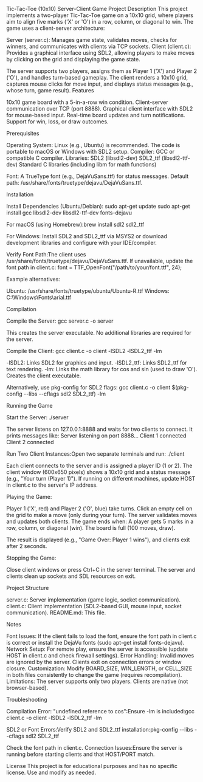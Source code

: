 Tic-Tac-Toe (10x10) Server-Client Game
Project Description
This project implements a two-player Tic-Tac-Toe game on a 10x10 grid, where players aim to align five marks ('X' or 'O') in a row, column, or diagonal to win. The game uses a client-server architecture:

Server (server.c): Manages game state, validates moves, checks for winners, and communicates with clients via TCP sockets.
Client (client.c): Provides a graphical interface using SDL2, allowing players to make moves by clicking on the grid and displaying the game state.

The server supports two players, assigns them as Player 1 ('X') and Player 2 ('O'), and handles turn-based gameplay. The client renders a 10x10 grid, captures mouse clicks for move input, and displays status messages (e.g., whose turn, game result).
Features

10x10 game board with a 5-in-a-row win condition.
Client-server communication over TCP (port 8888).
Graphical client interface with SDL2 for mouse-based input.
Real-time board updates and turn notifications.
Support for win, loss, or draw outcomes.

Prerequisites

Operating System: Linux (e.g., Ubuntu) is recommended. The code is portable to macOS or Windows with SDL2 setup.
Compiler: GCC or compatible C compiler.
Libraries:
SDL2 (libsdl2-dev)
SDL2_ttf (libsdl2-ttf-dev)
Standard C libraries (including libm for math functions)


Font: A TrueType font (e.g., DejaVuSans.ttf) for status messages. Default path: /usr/share/fonts/truetype/dejavu/DejaVuSans.ttf.

Installation

Install Dependencies (Ubuntu/Debian):
sudo apt-get update
sudo apt-get install gcc libsdl2-dev libsdl2-ttf-dev fonts-dejavu


For macOS (using Homebrew):brew install sdl2 sdl2_ttf


For Windows: Install SDL2 and SDL2_ttf via MSYS2 or download development libraries and configure with your IDE/compiler.


Verify Font Path:The client uses /usr/share/fonts/truetype/dejavu/DejaVuSans.ttf. If unavailable, update the font path in client.c:
font = TTF_OpenFont("/path/to/your/font.ttf", 24);

Example alternatives:

Ubuntu: /usr/share/fonts/truetype/ubuntu/Ubuntu-R.ttf
Windows: C:\\Windows\\Fonts\\arial.ttf



Compilation

Compile the Server:
gcc server.c -o server

This creates the server executable. No additional libraries are required for the server.

Compile the Client:
gcc client.c -o client -lSDL2 -lSDL2_ttf -lm


-lSDL2: Links SDL2 for graphics and input.
-lSDL2_ttf: Links SDL2_ttf for text rendering.
-lm: Links the math library for cos and sin (used to draw 'O').
Creates the client executable.

Alternatively, use pkg-config for SDL2 flags:
gcc client.c -o client $(pkg-config --libs --cflags sdl2 SDL2_ttf) -lm



Running the Game

Start the Server:
./server

The server listens on 127.0.0.1:8888 and waits for two clients to connect. It prints messages like:
Server listening on port 8888...
Client 1 connected
Client 2 connected


Run Two Client Instances:Open two separate terminals and run:
./client


Each client connects to the server and is assigned a player ID (1 or 2).
The client window (600x650 pixels) shows a 10x10 grid and a status message (e.g., "Your turn (Player 1)").
If running on different machines, update HOST in client.c to the server's IP address.


Playing the Game:

Player 1 ('X', red) and Player 2 ('O', blue) take turns.
Click an empty cell on the grid to make a move (only during your turn).
The server validates moves and updates both clients.
The game ends when:
A player gets 5 marks in a row, column, or diagonal (win).
The board is full (100 moves, draw).


The result is displayed (e.g., "Game Over: Player 1 wins"), and clients exit after 2 seconds.


Stopping the Game:

Close client windows or press Ctrl+C in the server terminal.
The server and clients clean up sockets and SDL resources on exit.



Project Structure

server.c: Server implementation (game logic, socket communication).
client.c: Client implementation (SDL2-based GUI, mouse input, socket communication).
README.md: This file.

Notes

Font Issues: If the client fails to load the font, ensure the font path in client.c is correct or install the DejaVu fonts (sudo apt-get install fonts-dejavu).
Network Setup: For remote play, ensure the server is accessible (update HOST in client.c and check firewall settings).
Error Handling: Invalid moves are ignored by the server. Clients exit on connection errors or window closure.
Customization: Modify BOARD_SIZE, WIN_LENGTH, or CELL_SIZE in both files consistently to change the game (requires recompilation).
Limitations: The server supports only two players. Clients are native (not browser-based).

Troubleshooting

Compilation Error: "undefined reference to cos":Ensure -lm is included:gcc client.c -o client -lSDL2 -lSDL2_ttf -lm


SDL2 or Font Errors:Verify SDL2 and SDL2_ttf installation:pkg-config --libs --cflags sdl2 SDL2_ttf

Check the font path in client.c.
Connection Issues:Ensure the server is running before starting clients and that HOST/PORT match.

License
This project is for educational purposes and has no specific license. Use and modify as needed.
